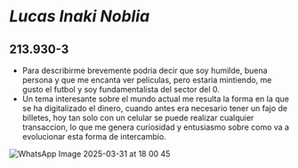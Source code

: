 # *Lucas Inaki Noblia*
## 213.930-3
- Para describirme brevemente podria decir que soy humilde, buena persona y que me encanta ver peliculas, pero estaria mintiendo, me gusto el futbol y soy fundamentalista del sector del 0.
- Un tema interesante sobre el mundo actual me resulta la forma en la que se ha digitalizado el dinero, cuando antes era necesario tener un fajo de billetes, hoy tan solo con un celular se puede realizar cualquier transaccion, lo que me genera curiosidad y entusiasmo sobre como va a evolucionar esta forma de intercambio.

![WhatsApp Image 2025-03-31 at 18 00 45](https://github.com/user-attachments/assets/0cdbd907-ab10-4e9f-b47c-39c4909d3c25)
